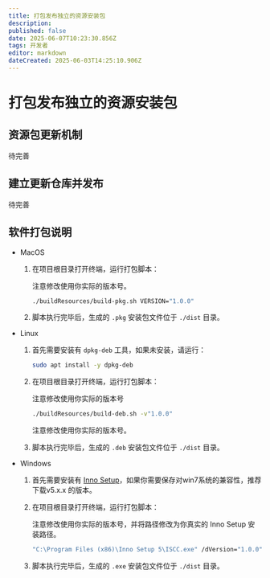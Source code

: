 ```yaml
---
title: 打包发布独立的资源安装包
description: 
published: false
date: 2025-06-07T10:23:30.856Z
tags: 开发者
editor: markdown
dateCreated: 2025-06-03T14:25:10.906Z
---
```


# 打包发布独立的资源安装包

## 资源包更新机制

待完善

## 建立更新仓库并发布

待完善

## 软件打包说明

- MacOS

    1. 在项目根目录打开终端，运行打包脚本：

        注意修改使用你实际的版本号。
        ``` bash
        ./buildResources/build-pkg.sh VERSION="1.0.0"
        ```

    2. 脚本执行完毕后，生成的 `.pkg` 安装包文件位于 `./dist` 目录。

- Linux

    1. 首先需要安装有 `dpkg-deb` 工具，如果未安装，请运行：

        ``` bash
        sudo apt install -y dpkg-deb
        ```

    2. 在项目根目录打开终端，运行打包脚本：

        注意修改使用你实际的版本号
        ``` bash
        ./buildResources/build-deb.sh -v"1.0.0"
        ```
        注意修改使用你实际的版本号。

    3. 脚本执行完毕后，生成的 `.deb` 安装包文件位于 `./dist` 目录。

- Windows

    1. 首先需要安装有 [Inno Setup](https://jrsoftware.org/isinfo.php)，如果你需要保存对win7系统的兼容性，推荐下载v5.x.x 的版本。
    
    2. 在项目根目录打开终端，运行打包脚本：

        注意修改使用你实际的版本号，并将路径修改为你真实的 Inno Setup 安装路径。
        ``` bat
        "C:\Program Files (x86)\Inno Setup 5\ISCC.exe" /dVersion="1.0.0" "./buildResources/setup.iss"
        ```

    3. 脚本执行完毕后，生成的 `.exe` 安装包文件位于 `./dist` 目录。
